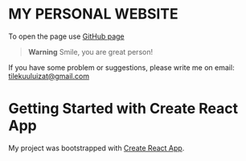 # MY PERSONAL WEBSITE 

To open the page use [GitHub page](https://thetilekovich.github.io/thetilekovich) <br/>
> **Warning** Smile, you are great person!
 
If you have some problem or suggestions, please write me on 
   email: tilekuuluizat@gmail.com

  
# Getting Started with Create React App
My project was bootstrapped with [Create React App](https://github.com/facebook/create-react-app).

